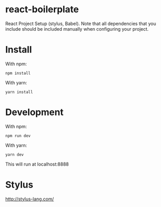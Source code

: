# react-boilerplate
React Project Setup (stylus, Babel). Note that all dependencies that you include should be included manually when configuring your project.

# Install
With npm:
```
npm install
```
With yarn:
```
yarn install
```

# Development
With npm:
```
npm run dev
```
With yarn:
```
yarn dev
```

This will run at localhost:8888

# Stylus
http://stylus-lang.com/
